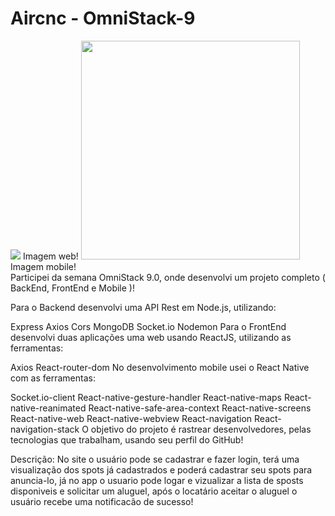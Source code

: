 # Aircnc - OmniStack-9

<img src="https://user-images.githubusercontent.com/54275445/78559416-ba4ecb00-77ea-11ea-8518-82f3338c0fb3.jpeg" widht="350" heigth="200">
Imagem web!

<img src="https://user-images.githubusercontent.com/54275445/79133294-28af0280-7d82-11ea-8288-998b202b9485.jpeg" widht="300" height="350">
Imagem mobile!
<br/>
Participei da semana OmniStack 9.0, onde desenvolvi um projeto completo ( BackEnd, FrontEnd e Mobile )!

Para o Backend desenvolvi uma API Rest em Node.js, utilizando:

Express
Axios
Cors
MongoDB
Socket.io
Nodemon
Para o FrontEnd desenvolvi duas aplicações uma web usando ReactJS, utilizando as ferramentas:

Axios
React-router-dom
No desenvolvimento mobile usei o React Native com as ferramentas:

Socket.io-client
React-native-gesture-handler
React-native-maps
React-native-reanimated
React-native-safe-area-context
React-native-screens
React-native-web
React-native-webview
React-navigation
React-navigation-stack
O objetivo do projeto é rastrear desenvolvedores, pelas tecnologias que trabalham, usando seu perfil do GitHub!

Descrição: No site o usuário pode se cadastrar e fazer login, terá uma visualização dos spots já cadastrados e poderá cadastrar seu spots para anuncia-lo, já no app o usuario pode logar e vizualizar a lista de sposts disponiveis e solicitar um aluguel, após o locatário aceitar o aluguel o usuário recebe uma notificacão de sucesso!

